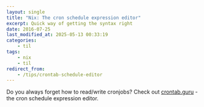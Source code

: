 ```yaml
---
layout: single
title: "Nix: The cron schedule expression editor"
excerpt: Quick way of getting the syntax right
date: 2016-07-25
last_modified_at: 2025-05-13 00:33:19
categories:
    - til
tags:
    - nix
    - til
redirect_from:
    - /tips/crontab-schedule-editor
---
```


Do you always forget how to read/write cronjobs?
Check out [crontab.guru](http://crontab.guru/) - the cron schedule expression editor.
